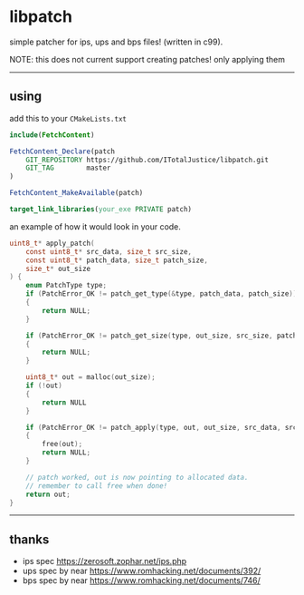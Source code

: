 # libpatch

simple patcher for ips, ups and bps files! (written in c99).

NOTE: this does not current support creating patches! only applying them

---

## using

add this to your `CMakeLists.txt`

```cmake
include(FetchContent)

FetchContent_Declare(patch
    GIT_REPOSITORY https://github.com/ITotalJustice/libpatch.git
    GIT_TAG        master
)

FetchContent_MakeAvailable(patch)

target_link_libraries(your_exe PRIVATE patch)
```

an example of how it would look in your code.

```c
uint8_t* apply_patch(
    const uint8_t* src_data, size_t src_size,
    const uint8_t* patch_data, size_t patch_size,
    size_t* out_size
) {
    enum PatchType type;
    if (PatchError_OK != patch_get_type(&type, patch_data, patch_size))
    {
        return NULL;
    }

    if (PatchError_OK != patch_get_size(type, out_size, src_size, patch_data, patch_size))
    {
        return NULL;
    }

    uint8_t* out = malloc(out_size);
    if (!out)
    {
        return NULL
    }

    if (PatchError_OK != patch_apply(type, out, out_size, src_data, src_size, patch_data, patch_size))
    {
        free(out);
        return NULL;
    }

    // patch worked, out is now pointing to allocated data.
    // remember to call free when done!
    return out;
}
```

---

## thanks

- ips spec https://zerosoft.zophar.net/ips.php
- ups spec by near https://www.romhacking.net/documents/392/
- bps spec by near https://www.romhacking.net/documents/746/
